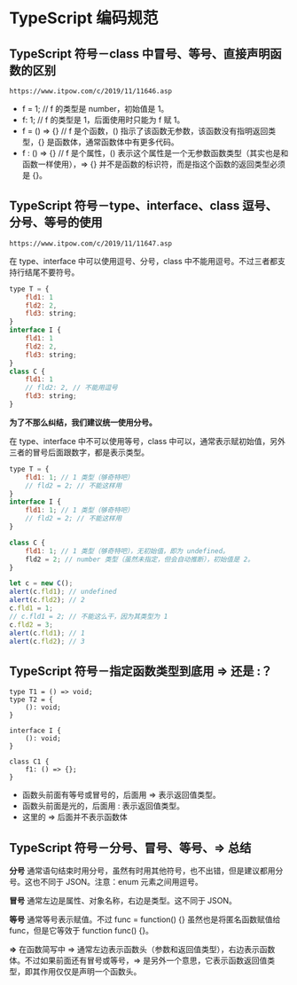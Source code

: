# TypeScript 编码规范

## TypeScript 符号－class 中冒号、等号、直接声明函数的区别

`https://www.itpow.com/c/2019/11/11646.asp`

- f = 1; // f 的类型是 number，初始值是 1。
- f: 1; // f 的类型是 1，后面使用时只能为 f 赋 1。
- f = () => {} // f 是个函数，() 指示了该函数无参数，该函数没有指明返回类型，{} 是函数体，通常函数体中有更多代码。
- f : () => {} // f 是个属性，() 表示这个属性是一个无参数函数类型（其实也是和函数一样使用），=> {} 并不是函数的标识符，而是指这个函数的返回类型必须是 {}。

## TypeScript 符号－type、interface、class 逗号、分号、等号的使用

`https://www.itpow.com/c/2019/11/11647.asp`

在 type、interface 中可以使用逗号、分号，class 中不能用逗号。不过三者都支持行结尾不要符号。

``` javascript
type T = {
    fld1: 1
    fld2: 2,
    fld3: string;
}
interface I {
    fld1: 1
    fld2: 2,
    fld3: string;
}
class C {
    fld1: 1
    // fld2: 2, // 不能用逗号
    fld3: string;
}
```

**为了不那么纠结，我们建议统一使用分号。**

在 type、interface 中不可以使用等号，class 中可以，通常表示赋初始值，另外三者的冒号后面跟数字，都是表示类型。

```javascript
type T = {
    fld1: 1; // 1 类型（够奇特吧）
    // fld2 = 2; // 不能这样用
}
interface I {
    fld1: 1; // 1 类型（够奇特吧）
    // fld2 = 2; // 不能这样用
}

class C {
    fld1: 1; // 1 类型（够奇特吧），无初始值，即为 undefined。
    fld2 = 2; // number 类型（虽然未指定，但会自动推断），初始值是 2。
}

let c = new C();
alert(c.fld1); // undefined
alert(c.fld2); // 2
c.fld1 = 1;
// c.fld1 = 2; // 不能这么干，因为其类型为 1
c.fld2 = 3;
alert(c.fld1); // 1
alert(c.fld2); // 3
```

## TypeScript 符号－指定函数类型到底用 => 还是 :？

```JS
type T1 = () => void;
type T2 = {
    (): void;
}

interface I {
    (): void;
}

class C1 {
    f1: () => {};
}
```

- 函数头前面有等号或冒号的，后面用 => 表示返回值类型。
- 函数头前面是光的，后面用 : 表示返回值类型。
- 这里的 => 后面并不表示函数体

## TypeScript 符号－分号、冒号、等号、=> 总结

**分号**
通常语句结束时用分号，虽然有时用其他符号，也不出错，但是建议都用分号。这也不同于 JSON。注意：enum 元素之间用逗号。

**冒号**
通常左边是属性、对象名称，右边是类型。这不同于 JSON。

**等号**
通常等号表示赋值。不过 func = function() {} 虽然也是将匿名函数赋值给 func，但是它等效于 function func() {}。

**=>**
在函数简写中 => 通常左边表示函数头（参数和返回值类型），右边表示函数体。不过如果前面还有冒号或等号，=> 是另外一个意思，它表示函数返回值类型，即其作用仅仅是声明一个函数头。